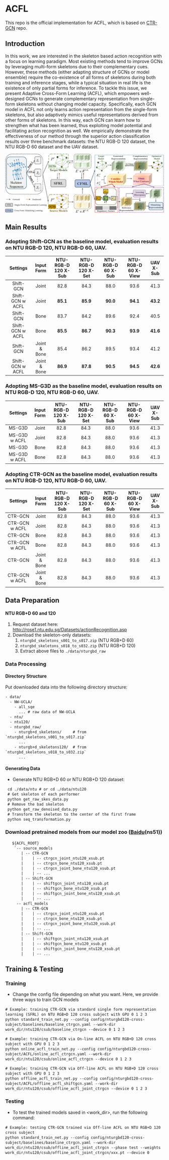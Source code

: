 # ACFL
This repo is the official implementation for ACFL, which is based on [CTR-GCN](https://github.com/Uason-Chen/CTR-GCN) repo.

## Introduction
In this work, we are interested in the skeleton based action recognition with a focus on learning paradigm. Most existing methods tend to improve GCNs by leveraging multi-form skeletons due to their complementary cues. However, these methods (either adapting structure of GCNs or model ensemble) require the co-existence of all forms of skeletons during both training and inference stages, while a typical situation in real life is the existence of only partial forms for inference. 
To tackle this issue, we present Adaptive Cross-Form Learning (ACFL), which empowers well-designed GCNs to generate complementary representation from single-form skeletons without changing model capacity. Specifically, each GCN model in ACFL not only learns action representation from the single-form skeletons, but also adaptively mimics useful representations derived from other forms of skeletons. In this way, each GCN can learn how to strengthen what has been learned, thus exploiting model potential and facilitating action recognition as well.
We empirically demonstrate the effectiveness of our method through the superior action classification results over three benchmark datasets: the NTU RGB-D 120 dataset, the NTU RGB-D 60 dataset and the UAV dataset. </br>

![Illustrating the paradigm of the proposed ACFL](/figures/ACFL.png)

## Main Results

### Adopting Shift-GCN as the baseline model, evaluation results on NTU RGB-D 120, NTU RGB-D 60, UAV.
| Settings        | Input Form | NTU-RGB-D 120 X-Sub |  NTU-RGB-D 120 X-Set |  NTU-RGB-D 60 X-Sub |  NTU-RGB-D 60 X-View | UAV X-Sub |
|:---------------:|:----------:|:-------------------:|:--------------------:|:-------------------:|:--------------------:|:---------:|
|Shift-GCN        |   Joint    |         82.8        |         84.3         |         88.0        |          93.6        |   41.3    |
|Shift-GCN w ACFL |   Joint    |         **85.1**    |      **85.9**        |         **90.0**    |          **94.1**    |   **43.2**|
|Shift-GCN        |   Bone     |         83.7        |         84.2         |         89.6        |          92.4        |   40.5    |
|Shift-GCN w ACFL |   Bone     |         **85.5**    |     **86.7**         |      **90.3**       |      **93.9**        |   **41.6**|
|Shift-GCN        |Joint & Bone|         85.4        |         86.2         |         89.5        |          93.4        |   41.2    |
|Shift-GCN w ACFL |Joint & Bone|         **86.9**    |      **87.8**        |        **90.5**     |       **94.5**       | **42.6**  |

### Adopting MS-G3D as the baseline model, evaluation results on NTU RGB-D 120, NTU RGB-D 60, UAV.
| Settings        | Input Form | NTU-RGB-D 120 X-Sub |  NTU-RGB-D 120 X-Set |  NTU-RGB-D 60 X-Sub |  NTU-RGB-D 60 X-View | UAV X-Sub |
|:---------------:|:----------:|:-------------------:|:--------------------:|:-------------------:|:--------------------:|:---------:|
|MS-G3D           |   Joint    |         82.8        |         84.3         |         88.0        |          93.6        |   41.3    |
|MS-G3D w ACFL    |   Joint    |         82.8        |         84.3         |         88.0        |          93.6        |   41.3    |
|MS-G3D           |   Bone     |         82.8        |         84.3         |         88.0        |          93.6        |   41.3    |
|MS-G3D w ACFL    |   Bone     |         82.8        |         84.3         |         88.0        |          93.6        |   41.3    |

### Adopting CTR-GCN as the baseline model, evaluation results on NTU RGB-D 120, NTU RGB-D 60, UAV.
| Settings        | Input Form | NTU-RGB-D 120 X-Sub |  NTU-RGB-D 120 X-Set |  NTU-RGB-D 60 X-Sub |  NTU-RGB-D 60 X-View | UAV X-Sub |
|:---------------:|:----------:|:-------------------:|:--------------------:|:-------------------:|:--------------------:|:---------:|
|CTR-GCN          |   Joint    |         82.8        |         84.3         |         88.0        |          93.6        |   41.3    |
|CTR-GCN  w ACFL  |   Joint    |         82.8        |         84.3         |         88.0        |          93.6        |   41.3    |
|CTR-GCN          |   Bone     |         82.8        |         84.3         |         88.0        |          93.6        |   41.3    |
|CTR-GCN  w ACFL  |   Bone     |         82.8        |         84.3         |         88.0        |          93.6        |   41.3    |
|CTR-GCN          |Joint & Bone|         82.8        |         84.3         |         88.0        |          93.6        |   41.3    |
|CTR-GCN  w ACFL  |Joint & Bone|         82.8        |         84.3         |         88.0        |          93.6        |   41.3    |



## Data Preparation

#### NTU RGB+D 60 and 120

1. Request dataset here: http://rose1.ntu.edu.sg/Datasets/actionRecognition.asp
2. Download the skeleton-only datasets:
   1. `nturgbd_skeletons_s001_to_s017.zip` (NTU RGB+D 60)
   2. `nturgbd_skeletons_s018_to_s032.zip` (NTU RGB+D 120)
   3. Extract above files to `./data/nturgbd_raw`


### Data Processing

#### Directory Structure

Put downloaded data into the following directory structure:

```
- data/
  - NW-UCLA/
    - all_sqe
      ... # raw data of NW-UCLA
  - ntu/
  - ntu120/
  - nturgbd_raw/
    - nturgb+d_skeletons/     # from `nturgbd_skeletons_s001_to_s017.zip`
      ...
    - nturgb+d_skeletons120/  # from `nturgbd_skeletons_s018_to_s032.zip`
      ...
```

#### Generating Data

- Generate NTU RGB+D 60 or NTU RGB+D 120 dataset:

```
 cd ./data/ntu # or cd ./data/ntu120
 # Get skeleton of each performer
 python get_raw_skes_data.py
 # Remove the bad skeleton 
 python get_raw_denoised_data.py
 # Transform the skeleton to the center of the first frame
 python seq_transformation.py
```

### Download pretrained models from our model zoo ([Baidu](https://pan.baidu.com/s/1M4z9daHRp9gQ7am6o3-Vqg)(ns51))
```
   ${ACFL_ROOT}
    `-- source_models
       | -- CTR-GCN
       |    | -- ctrgcn_joint_ntu120_xsub.pt
       |    | -- ctrgcn_bone_ntu120_xsub.pt
       |    | -- ctrgcn_joint_bone_ntu120_xsub.pt
       |    | -- ...
       | -- Shift-GCN
       |    | -- shiftgcn_joint_ntu120_xsub.pt
       |    | -- shiftgcn_bone_ntu120_xsub.pt
       |    | -- shiftgcn_joint_bone_ntu120_xsub.pt
       |    | -- ...
     -- acfl_models
       | -- CTR-GCN
       |    | -- ctrgcn_joint_ntu120_xsub.pt
       |    | -- ctrgcn_bone_ntu120_xsub.pt
       |    | -- ctrgcn_joint_bone_ntu120_xsub.pt
       |    | -- ...
       | -- Shift-GCN
       |    | -- shiftgcn_joint_ntu120_xsub.pt
       |    | -- shiftgcn_bone_ntu120_xsub.pt
       |    | -- shiftgcn_joint_bone_ntu120_xsub.pt
       |    | -- ...
```

## Training & Testing

### Training

- Change the config file depending on what you want. Here, we provide three ways to train GCN models

```
# Example: training CTR-GCN via standard single form representation learning (SFRL) on NTU RGB+D 120 cross subject with GPU 0 1 2 3
python standard_train_net.py --config config/nturgbd120-cross-subject/baselines/baseline_ctrgcn.yaml --work-dir work_dir/ntu120/csub/baseline_ctrgcn --device 0 1 2 3
```

```
# Example: training CTR-GCN via On-line ACFL on NTU RGB+D 120 cross subject with GPU 0 1 2 3
python online_acfl_train_net.py --config config/nturgbd120-cross-subject/ACFL/online_acfl_ctrgcn.yaml --work-dir work_dir/ntu120/csub/online_acfl_ctrgcn --device 0 1 2 3
```

```
# Example: training CTR-GCN via Off-line ACFL on NTU RGB+D 120 cross subject with GPU 0 1 2 3
python offline_acfl_train_net.py --config config/nturgbd120-cross-subject/ACFL/offline_acfl_shiftgcn.yaml --work-dir work_dir/ntu120/csub/offline_acfl_joint_ctrgcn --device 0 1 2 3
```

### Testing

- To test the trained models saved in <work_dir>, run the following command:

```
# Example: testing CTR-GCN trained via Off-line ACFL on NTU RGB+D 120 cross subject
python standard_train_net.py --config config/nturgbd120-cross-subject/baselines/baseline_ctrgcn.yaml --work-dir work_dir/ntu120/csub/offline_acfl_joint_ctrgcn --phase test --weights work_dir/ntu120/csub/offline_acfl_joint_ctrgcn/xxx.pt --device 0
```

